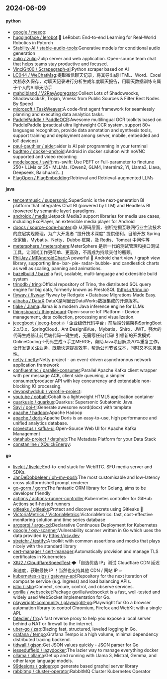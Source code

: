 ## 2024-06-09

#### python
* [google / mesop](https://github.com/google/mesop):
* [huggingface / lerobot](https://github.com/huggingface/lerobot):🤗 LeRobot: End-to-end Learning for Real-World Robotics in Pytorch
* [Stability-AI / stable-audio-tools](https://github.com/Stability-AI/stable-audio-tools):Generative models for conditional audio generation
* [zulip / zulip](https://github.com/zulip/zulip):Zulip server and web application. Open-source team chat that helps teams stay productive and focused.
* [VinciGit00 / Scrapegraph-ai](https://github.com/VinciGit00/Scrapegraph-ai):Python scraper based on AI
* [LC044 / WeChatMsg](https://github.com/LC044/WeChatMsg):提取微信聊天记录，将其导出成HTML、Word、Excel文档永久保存，对聊天记录进行分析生成年度聊天报告，用聊天数据训练专属于个人的AI聊天助手
* [mahdibland / V2RayAggregator](https://github.com/mahdibland/V2RayAggregator):Collect Lots of Shadowsocks, ShadowsocksR, Trojan, Vmess from Public Sources & Filter Best Nodes By Speed
* [microsoft / TaskWeaver](https://github.com/microsoft/TaskWeaver):A code-first agent framework for seamlessly planning and executing data analytics tasks.
* [PaddlePaddle / PaddleOCR](https://github.com/PaddlePaddle/PaddleOCR):Awesome multilingual OCR toolkits based on PaddlePaddle (practical ultra lightweight OCR system, support 80+ languages recognition, provide data annotation and synthesis tools, support training and deployment among server, mobile, embedded and IoT devices)
* [paul-gauthier / aider](https://github.com/paul-gauthier/aider):aider is AI pair programming in your terminal
* [budtmo / docker-android](https://github.com/budtmo/docker-android):Android in docker solution with noVNC supported and video recording
* [modelscope / swift](https://github.com/modelscope/swift):ms-swift: Use PEFT or Full-parameter to finetune 250+ LLMs or 35+ MLLMs. (Qwen2, GLM4, Internlm2, Yi, Llama3, Llava, Deepseek, Baichuan2...)
* [FlagOpen / FlagEmbedding](https://github.com/FlagOpen/FlagEmbedding):Retrieval and Retrieval-augmented LLMs

#### java
* [tencentmusic / supersonic](https://github.com/tencentmusic/supersonic):SuperSonic is the next-generation BI platform that integrates Chat BI (powered by LLM) and Headless BI (powered by semantic layer) paradigms.
* [androidx / media](https://github.com/androidx/media):Jetpack Media3 support libraries for media use cases, including ExoPlayer, an extensible media player for Android
* [doocs / source-code-hunter](https://github.com/doocs/source-code-hunter):😱 从源码层面，剖析挖掘互联网行业主流技术的底层实现原理，为广大开发者 “提升技术深度” 提供便利。目前开放 Spring 全家桶，Mybatis、Netty、Dubbo 框架，及 Redis、Tomcat 中间件等
* [metersphere / metersphere](https://github.com/metersphere/metersphere):MeterSphere 是新一代的测试管理和接口测试工具，让测试工作更简单、更高效，不再成为持续交付的瓶颈。
* [PhilJay / MPAndroidChart](https://github.com/PhilJay/MPAndroidChart):A powerful 🚀 Android chart view / graph view library, supporting line- bar- pie- radar- bubble- and candlestick charts as well as scaling, panning and animations.
* [bazelbuild / bazel](https://github.com/bazelbuild/bazel):a fast, scalable, multi-language and extensible build system
* [trinodb / trino](https://github.com/trinodb/trino):Official repository of Trino, the distributed SQL query engine for big data, formerly known as PrestoSQL (https://trino.io)
* [flyway / flyway](https://github.com/flyway/flyway):Flyway by Redgate • Database Migrations Made Easy.
* [alibaba / DataX](https://github.com/alibaba/DataX):DataX是阿里云DataWorks数据集成的开源版本。
* [tjake / Jlama](https://github.com/tjake/Jlama):Jlama is a modern Java inference engine for LLMs
* [thingsboard / thingsboard](https://github.com/thingsboard/thingsboard):Open-source IoT Platform - Device management, data collection, processing and visualization.
* [jeecgboot / jeecg-boot](https://github.com/jeecgboot/jeecg-boot):🔥「企业级低代码平台」前后端分离架构SpringBoot 2.x/3.x，SpringCloud，Ant Design&Vue，Mybatis，Shiro，JWT。强大的代码生成器让前后端代码一键生成，无需写任何代码! 引领新的开发模式OnlineCoding->代码生成->手工MERGE，帮助Java项目解决70%重复工作，让开发更关注业务，既能快速提高效率，帮助公司节省成本，同时又不失灵活性。
* [netty / netty](https://github.com/netty/netty):Netty project - an event-driven asynchronous network application framework
* [confluentinc / parallel-consumer](https://github.com/confluentinc/parallel-consumer):Parallel Apache Kafka client wrapper with per message ACK, client side queueing, a simpler consumer/producer API with key concurrency and extendable non-blocking IO processing.
* [devopshydclub / vprofile-project](https://github.com/devopshydclub/vprofile-project):
* [youtube / cobalt](https://github.com/youtube/cobalt):Cobalt is a lightweight HTML5 application container
* [quarkusio / quarkus](https://github.com/quarkusio/quarkus):Quarkus: Supersonic Subatomic Java.
* [Sayi / poi-tl](https://github.com/Sayi/poi-tl):Generate awesome word(docx) with template
* [apache / hadoop](https://github.com/apache/hadoop):Apache Hadoop
* [apache / doris](https://github.com/apache/doris):Apache Doris is an easy-to-use, high performance and unified analytics database.
* [provectus / kafka-ui](https://github.com/provectus/kafka-ui):Open-Source Web UI for Apache Kafka Management
* [datahub-project / datahub](https://github.com/datahub-project/datahub):The Metadata Platform for your Data Stack
* [constanline / XQuickEnergy](https://github.com/constanline/XQuickEnergy):

#### go
* [livekit / livekit](https://github.com/livekit/livekit):End-to-end stack for WebRTC. SFU media server and SDKs.
* [JanDeDobbeleer / oh-my-posh](https://github.com/JanDeDobbeleer/oh-my-posh):The most customisable and low-latency cross platform/shell prompt renderer
* [go-gorm / gorm](https://github.com/go-gorm/gorm):The fantastic ORM library for Golang, aims to be developer friendly
* [actions / actions-runner-controller](https://github.com/actions/actions-runner-controller):Kubernetes controller for GitHub Actions self-hosted runners
* [gitleaks / gitleaks](https://github.com/gitleaks/gitleaks):Protect and discover secrets using Gitleaks 🔑
* [VictoriaMetrics / VictoriaMetrics](https://github.com/VictoriaMetrics/VictoriaMetrics):VictoriaMetrics: fast, cost-effective monitoring solution and time series database
* [argoproj / argo-cd](https://github.com/argoproj/argo-cd):Declarative Continuous Deployment for Kubernetes
* [google / osv-scanner](https://github.com/google/osv-scanner):Vulnerability scanner written in Go which uses the data provided by https://osv.dev
* [stretchr / testify](https://github.com/stretchr/testify):A toolkit with common assertions and mocks that plays nicely with the standard library
* [cert-manager / cert-manager](https://github.com/cert-manager/cert-manager):Automatically provision and manage TLS certificates in Kubernetes
* [XIU2 / CloudflareSpeedTest](https://github.com/XIU2/CloudflareSpeedTest):🌩「自选优选 IP」测试 Cloudflare CDN 延迟和速度，获取最快 IP ！当然也支持其他 CDN / 网站 IP ~
* [kubernetes-sigs / gateway-api](https://github.com/kubernetes-sigs/gateway-api):Repository for the next iteration of composite service (e.g. Ingress) and load balancing APIs.
* [istio / istio](https://github.com/istio/istio):Connect, secure, control, and observe services.
* [gorilla / websocket](https://github.com/gorilla/websocket):Package gorilla/websocket is a fast, well-tested and widely used WebSocket implementation for Go.
* [playwright-community / playwright-go](https://github.com/playwright-community/playwright-go):Playwright for Go a browser automation library to control Chromium, Firefox and WebKit with a single API.
* [fatedier / frp](https://github.com/fatedier/frp):A fast reverse proxy to help you expose a local server behind a NAT or firewall to the internet.
* [uber-go / zap](https://github.com/uber-go/zap):Blazing fast, structured, leveled logging in Go.
* [grafana / tempo](https://github.com/grafana/tempo):Grafana Tempo is a high volume, minimal dependency distributed tracing backend.
* [tidwall / gjson](https://github.com/tidwall/gjson):Get JSON values quickly - JSON parser for Go
* [jesseduffield / lazydocker](https://github.com/jesseduffield/lazydocker):The lazier way to manage everything docker
* [ollama / ollama](https://github.com/ollama/ollama):Get up and running with Llama 3, Mistral, Gemma, and other large language models.
* [99designs / gqlgen](https://github.com/99designs/gqlgen):go generate based graphql server library
* [rabbitmq / cluster-operator](https://github.com/rabbitmq/cluster-operator):RabbitMQ Cluster Kubernetes Operator
